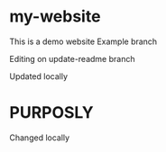 # my-website
This is a demo website
Example branch

Editing on update-readme branch

Updated locally

# PURPOSLY
Changed locally
